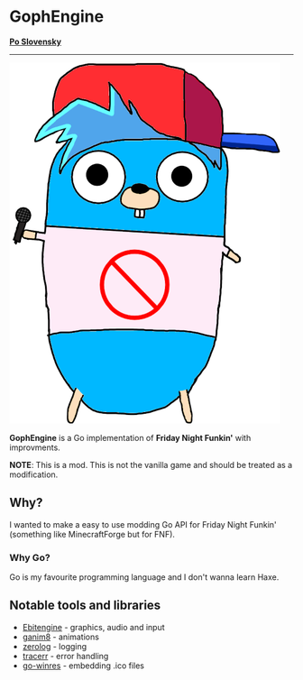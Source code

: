 # GophEngine

**[Po Slovensky](https://github.com/MatusOllah/gophengine/blob/main/README_sk.md)**

---

![bf-gopher](https://github.com/MatusOllah/gophengine/blob/main/bf-gopher.png)

**GophEngine** is a Go implementation of **Friday Night Funkin'** with improvments.

**NOTE**: This is a mod. This is not the vanilla game and should be treated as a modification.

## Why?

I wanted to make a easy to use modding Go API for Friday Night Funkin' (something like MinecraftForge but for FNF).

### Why Go?

Go is my favourite programming language and I don't wanna learn Haxe.

## Notable tools and libraries

- [Ebitengine](https://github.com/hajimehoshi/ebiten) - graphics, audio and input
- [ganim8](https://github.com/yohamta/ganim8) - animations
- [zerolog](https://github.com/rs/zerolog) - logging
- [tracerr](https://github.com/ztrue/tracerr) - error handling
- [go-winres](https://github.com/tc-hib/go-winres) - embedding .ico files
